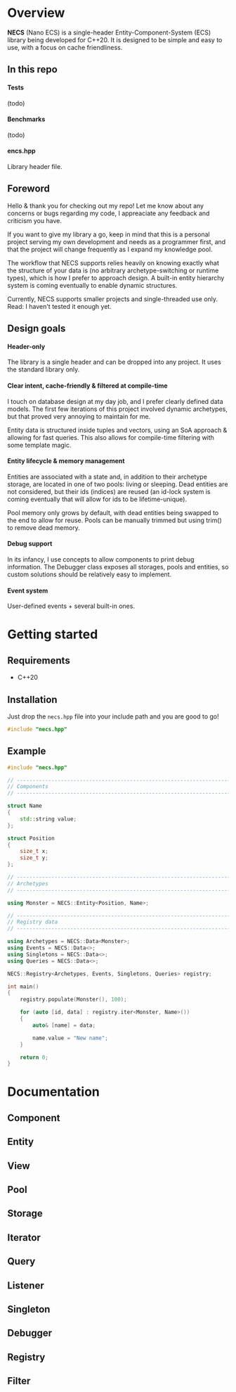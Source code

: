 # Overview
**NECS** (Nano ECS) is a single-header Entity-Component-System (ECS) library being developed for C++20. It is designed to be simple and easy to use, with a focus on cache friendliness.

## In this repo

#### Tests 
(todo)
#### Benchmarks
(todo)
#### encs.hpp 
Library header file.

## Foreword
Hello & thank you for checking out my repo! Let me know about any concerns or bugs regarding my code, I appreaciate any feedback and criticism you have. 

If you want to give my library a go, keep in mind that this is a personal project serving my own development and needs as a programmer first, and that the project will change frequently as I expand my knowledge pool.

The workflow that NECS supports relies heavily on knowing exactly what the structure of your data is (no arbitrary archetype-switching or runtime types), which is how I prefer to approach design. A built-in entity hierarchy system is coming eventually to enable dynamic structures.

Currently, NECS supports smaller projects and single-threaded use only. Read: I haven't tested it enough yet. 

## Design goals
#### Header-only
The library is a single header and can be dropped into any project. It uses the standard library only.

#### Clear intent, cache-friendly & filtered at compile-time
I touch on database design at my day job, and I prefer clearly defined data models. The first few iterations of this project involved dynamic archetypes, but that proved very annoying to maintain for me. 

Entity data is structured inside tuples and vectors, using an SoA approach & allowing for fast queries. This also allows for compile-time filtering with some template magic.

#### Entity lifecycle & memory management
Entities are associated with a state and, in addition to their archetype storage, are located in one of two pools: living or sleeping. Dead entities are not considered, but their ids (indices) are reused (an id-lock system is coming eventually that will allow for ids to be lifetime-unique). 

Pool memory only grows by default, with dead entities being swapped to the end to allow for reuse. Pools can be manually trimmed but using trim() to remove dead memory.

#### Debug support
In its infancy, I use concepts to allow components to print debug information. The Debugger class exposes all storages, pools and entities, so custom solutions should be relatively easy to implement.

#### Event system
User-defined events + several built-in ones.

#  Getting started

## Requirements 
- C++20
  
## Installation
Just drop the `necs.hpp` file into your include path and you are good to go!

```cpp
#include "necs.hpp"
```

## Example
```cpp
#include "necs.hpp"

// ----------------------------------------------------------------------------
// Components
// ----------------------------------------------------------------------------

struct Name
{
    std::string value;
};

struct Position 
{
    size_t x;
    size_t y;
};

// ----------------------------------------------------------------------------
// Archetypes
// ----------------------------------------------------------------------------

using Monster = NECS::Entity<Position, Name>;

// ----------------------------------------------------------------------------
// Registry data
// ----------------------------------------------------------------------------

using Archetypes = NECS::Data<Monster>;
using Events = NECS::Data<>;
using Singletons = NECS::Data<>;
using Queries = NECS::Data<>;

NECS::Registry<Archetypes, Events, Singletons, Queries> registry;

int main() 
{    
    registry.populate(Monster(), 100);

    for (auto [id, data] : registry.iter<Monster, Name>())
    {
        auto& [name] = data;

        name.value = "New name";
    }

    return 0;
}
```

# Documentation

## Component 

## Entity

## View 

## Pool

## Storage

## Iterator

## Query

## Listener

## Singleton 

## Debugger

## Registry

## Filter

